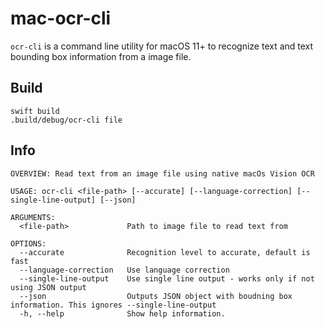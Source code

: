 # mac-ocr-cli

`ocr-cli` is a command line utility for macOS 11+ to recognize text and text bounding box information from a image file.

## Build

```
swift build
.build/debug/ocr-cli file
```

## Info

```
OVERVIEW: Read text from an image file using native macOs Vision OCR

USAGE: ocr-cli <file-path> [--accurate] [--language-correction] [--single-line-output] [--json]

ARGUMENTS:
  <file-path>             Path to image file to read text from

OPTIONS:
  --accurate              Recognition level to accurate, default is fast
  --language-correction   Use language correction
  --single-line-output    Use single line output - works only if not using JSON output
  --json                  Outputs JSON object with boudning box information. This ignores --single-line-output
  -h, --help              Show help information.
```
